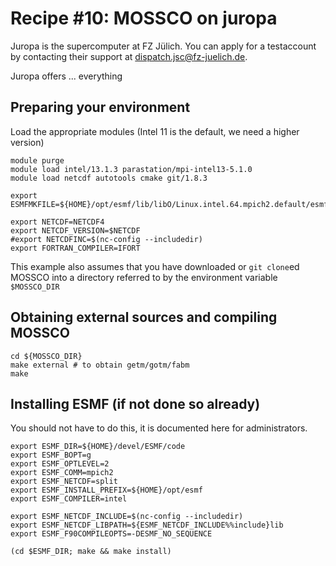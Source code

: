 # Recipe #10: MOSSCO on juropa

Juropa is the supercomputer at FZ Jülich.  You can apply for a testaccount by contacting their support at <dispatch.jsc@fz-juelich.de>.

Juropa offers ... everything

## Preparing your environment

Load the appropriate modules (Intel 11 is the default, we need a higher version)

	module purge
	module load intel/13.1.3 parastation/mpi-intel13-5.1.0
	module load netcdf autotools cmake git/1.8.3

    export ESMFMKFILE=${HOME}/opt/esmf/lib/libO/Linux.intel.64.mpich2.default/esmf.mk

    export NETCDF=NETCDF4
    export NETCDF_VERSION=$NETCDF
    #export NETCDFINC=$(nc-config --includedir)
    export FORTRAN_COMPILER=IFORT

This example also assumes that you have downloaded or `git clone`ed MOSSCO into a directory referred to by the environment variable `$MOSSCO_DIR`

## Obtaining external sources and compiling MOSSCO

    cd ${MOSSCO_DIR}
    make external # to obtain getm/gotm/fabm
    make


## Installing ESMF (if not done so already)

You should not have to do this, it is documented here for administrators.

	export ESMF_DIR=${HOME}/devel/ESMF/code
    export ESMF_BOPT=g
	export ESMF_OPTLEVEL=2
	export ESMF_COMM=mpich2
	export ESMF_NETCDF=split
	export ESMF_INSTALL_PREFIX=${HOME}/opt/esmf
	export ESMF_COMPILER=intel
	
	export ESMF_NETCDF_INCLUDE=$(nc-config --includedir)
	export ESMF_NETCDF_LIBPATH=${ESMF_NETCDF_INCLUDE%%include}lib
	export ESMF_F90COMPILEOPTS=-DESMF_NO_SEQUENCE

	(cd $ESMF_DIR; make && make install)